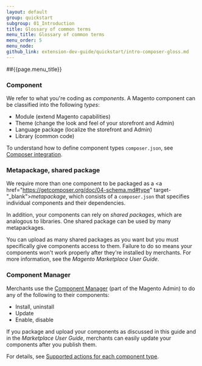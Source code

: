 ```yaml
---
layout: default
group: quickstart
subgroup: 01_Introduction
title: Glossary of common terms
menu_title: Glossary of common terms
menu_order: 5
menu_node: 
github_link: extension-dev-guide/quickstart/intro-composer-gloss.md
---
```


##{{page.menu_title}}

### Component
We refer to what you're coding as *components*. A Magento component can be classified into the following *types*:

*	Module (extend Magento capabilities)
*	Theme (change the look and feel of your storefront and Admin)
*	Language package (localize the storefront and Admin)
*	Library (common code)

To understand how to define component types `composer.json`, see <a href="{{ site.gdeurl }}extension-dev-guide/composer-integration.html">Composer integration</a>.

### Metapackage, shared package
We require more than one component to be packaged as a <a href="https://getcomposer.org/doc/04-schema.md#type" target-"_blank">*metapackage*</a>, which consists of a `composer.json` that specifies individual components and their dependencies.

In addition, your components can rely on *shared packages*, which are analogous to libraries. One shared package can be used by many metapackages.

<div class="bs-callout bs-callout-warning">
    <p>You can upload as many shared packages as you want but you must specifically give components access to them. Failure to do so means your components won't work properly after they're installed by merchants. For more information, see the <em>Magento Marketplace User Guide</em>.</p>
</div>

### Component Manager
Merchants use the <a href="{{ site.gdeurl }}comp-mgr/compman-start.html">Component Manager</a> (part of the Magento Admin) to do any of the following to their components:

*	Install, uninstall
*	Update
*	Enable, disable

If you package and upload your components as discussed in this guide and in the <em>Marketplace User Guide</em>, merchants can easily update your components after you publish them.

For details, see <a href="{{ site.gdeurl }}comp-mgr/compman-main-pg.html#compman-access-types">Supported actions for each component type</a>.



